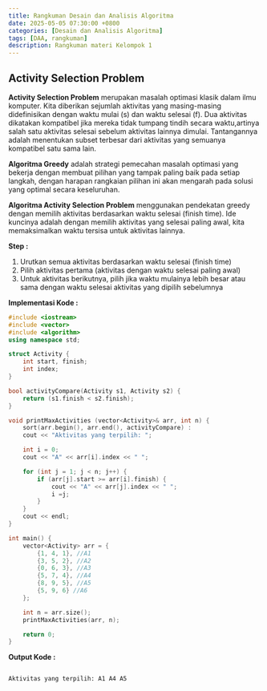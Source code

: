 ```yaml
---
title: Rangkuman Desain dan Analisis Algoritma
date: 2025-05-05 07:30:00 +0800
categories: [Desain dan Analisis Algoritma]
tags: [DAA, rangkuman]
description: Rangkuman materi Kelompok 1
---
```


## Activity Selection Problem

**Activity Selection Problem** merupakan masalah optimasi klasik dalam ilmu komputer. Kita diberikan sejumlah aktivitas yang masing-masing didefinisikan dengan waktu mulai (s) dan waktu selesai (f). Dua aktivitas dikatakan kompatibel jika mereka tidak tumpang tindih secara waktu,artinya salah satu aktivitas selesai sebelum aktivitas lainnya dimulai. Tantangannya adalah menentukan subset terbesar dari aktivitas yang semuanya kompatibel satu sama lain.

**Algoritma Greedy** adalah strategi pemecahan masalah optimasi yang bekerja dengan membuat pilihan yang tampak paling baik pada setiap langkah, dengan harapan rangkaian pilihan ini akan mengarah pada solusi yang optimal secara keseluruhan.

**Algoritma Activity Selection Problem** menggunakan pendekatan greedy dengan memilih aktivitas berdasarkan waktu selesai (finish time). Ide kuncinya adalah dengan memilih aktivitas yang selesai paling awal, kita memaksimalkan waktu tersisa untuk aktivitas lainnya.

**Step :**
1. Urutkan semua aktivitas berdasarkan waktu selesai (finish time)
2. Pilih aktivitas pertama (aktivitas dengan waktu selesai paling awal)
3. Untuk aktivitas berikutnya, pilih jika waktu mulainya lebih besar atau sama dengan waktu selesai aktivitas yang dipilih sebelumnya


**Implementasi Kode :**
```cpp
#include <iostream>
#include <vector>
#include <algorithm>
using namespace std;

struct Activity {
    int start, finish;
    int index;
}

bool activityCompare(Activity s1, Activity s2) {
    return (s1.finish < s2.finish);
}

void printMaxActivities (vector<Activity>& arr, int n) {
    sort(arr.begin(), arr.end(), activityCompare) :
    cout << "Aktivitas yang terpilih: ";

    int i = 0;
    cout << "A" << arr[i].index << " ";

    for (int j = 1; j < n; j++) {
        if (arr[j].start >= arr[i].finish) {
            cout << "A" << arr[j].index << " ";
            i =j;
        }
    }
    cout << endl;
}

int main() {
    vector<Activity> arr = {
        {1, 4, 1}, //A1
        {3, 5, 2}, //A2
        {0, 6, 3}, //A3
        {5, 7, 4}, //A4
        {8, 9, 5}, //A5
        {5, 9, 6} //A6
    };

    int n = arr.size();
    printMaxActivities(arr, n);

    return 0;
}
```
**Output Kode :**

```txt

Aktivitas yang terpilih: A1 A4 A5

```
